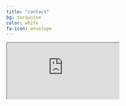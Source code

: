 ```yaml
---
title: "contact"
bg: turquoise
color: white
fa-icon: envelope
---
```






<div class="icontain">
  <iframe src="http://player.twitch.tv/?channel={s0urdough}" allowfullscreen></iframe>
</div>
